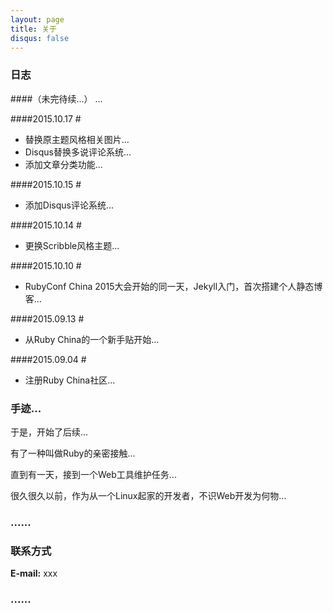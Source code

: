 ```yaml
---
layout: page
title: 关于
disqus: false
---
```



### 日志

####（未完待续...）
...

####2015.10.17 #
+ 替换原主题风格相关图片...
+ Disqus替换多说评论系统...
+ 添加文章分类功能...

####2015.10.15 #
+ 添加Disqus评论系统...

####2015.10.14 #
+ 更换Scribble风格主题...

####2015.10.10 #
+ RubyConf China 2015大会开始的同一天，Jekyll入门，首次搭建个人静态博客...

####2015.09.13 #
+ 从Ruby China的一个新手贴开始...

####2015.09.04 #
+ 注册Ruby China社区...

### 手迹...

于是，开始了后续...  

有了一种叫做Ruby的亲密接触...  

直到有一天，接到一个Web工具维护任务...

很久很久以前，作为从一个Linux起家的开发者，不识Web开发为何物...  


### ......
### 联系方式
**E-mail:**  xxx

### ......



